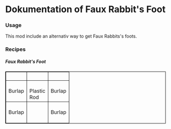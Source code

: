 # Dokumentation of Faux Rabbit's Foot

### Usage

This mod include an alternativ way to get Faux Rabbits's foots.
    

### Recipes 
    
##### Faux Rabbit's Foot

<table style="border:1px solid black; border-collapse: collapse;">
    <tr style="border:1px solid black; border-collapse: collapse;">
        <td style="border:1px solid black; border-collapse: collapse;">&nbsp; &nbsp; &nbsp;</td>
        <td style="border:1px solid black; border-collapse: collapse;">&nbsp; &nbsp; &nbsp;</td>
        <td style="border:1px solid black; border-collapse: collapse;">&nbsp; &nbsp; &nbsp;</td>
    </tr>
    <tr style="border:1px solid black; border-collapse: collapse;">
        <td style="border:1px solid black; width:16px; height:16px">&nbsp; Burlap &nbsp;</td>
        <td style="border:1px solid black; width:16px; height:16px">&nbsp; Plastic Rod &nbsp;</td>
        <td style="border:1px solid black; width:16px; height:16px">&nbsp; Burlap &nbsp;</td>
    </tr>
    <tr style="border:1px solid black; border-collapse: collapse;">
        <td style="border:1px solid black; border-collapse: collapse;">&nbsp; Burlap &nbsp;</td>
        <td style="border:1px solid black; border-collapse: collapse;">&nbsp; &nbsp; &nbsp;</td>
        <td style="border:1px solid black; border-collapse: collapse;">&nbsp; Burlap &nbsp;</td>
    </tr>
</table>